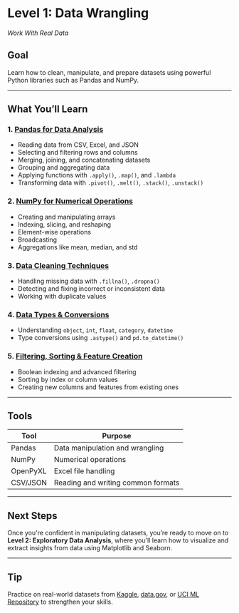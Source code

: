 # Level 1: Data Wrangling 

_Work With Real Data_

## Goal
Learn how to clean, manipulate, and prepare datasets using powerful Python libraries such as Pandas and NumPy.

---

## What You’ll Learn

### 1. [Pandas for Data Analysis](https://github.com/Tanu-N-Prabhu/Python/blob/master/Data%20Analysis/Level%201/pandas_for_data_analysis_1.ipynb)
- Reading data from CSV, Excel, and JSON
- Selecting and filtering rows and columns
- Merging, joining, and concatenating datasets
- Grouping and aggregating data
- Applying functions with `.apply()`, `.map()`, and `.lambda`
- Transforming data with `.pivot()`, `.melt()`, `.stack()`, `.unstack()`

### 2. [NumPy for Numerical Operations](https://github.com/Tanu-N-Prabhu/Python/blob/master/Data%20Analysis/Level%201/numPy_for_numerical_operations.ipynb)
- Creating and manipulating arrays
- Indexing, slicing, and reshaping
- Element-wise operations
- Broadcasting
- Aggregations like mean, median, and std

### 3. [Data Cleaning Techniques](https://github.com/Tanu-N-Prabhu/Python/blob/master/Data%20Analysis/Level%201/data_cleaning_techniques_in_pandas.ipynb)
- Handling missing data with `.fillna()`, `.dropna()`
- Detecting and fixing incorrect or inconsistent data
- Working with duplicate values

### 4. [Data Types & Conversions](https://github.com/Tanu-N-Prabhu/Python/blob/master/Data%20Analysis/Level%201/data_types_and_conversions.ipynb)
- Understanding `object`, `int`, `float`, `category`, `datetime`
- Type conversions using `.astype()` and `pd.to_datetime()`

### 5. [Filtering, Sorting & Feature Creation](https://github.com/Tanu-N-Prabhu/Python/blob/master/Data%20Analysis/Level%201/filtering_sorting_and_feature_creation_in_pandas.ipynb)
- Boolean indexing and advanced filtering
- Sorting by index or column values
- Creating new columns and features from existing ones

---

## Tools

| Tool       | Purpose                            |
|------------|------------------------------------|
| Pandas     | Data manipulation and wrangling    |
| NumPy      | Numerical operations               |
| OpenPyXL   | Excel file handling                |
| CSV/JSON   | Reading and writing common formats |


---

## Next Steps

Once you're confident in manipulating datasets, you’re ready to move on to **Level 2: Exploratory Data Analysis**, where you'll learn how to visualize and extract insights from data using Matplotlib and Seaborn.

---

## Tip

Practice on real-world datasets from [Kaggle](https://www.kaggle.com/datasets), [data.gov](https://catalog.data.gov/), or [UCI ML Repository](https://archive.ics.uci.edu/ml/index.php) to strengthen your skills.
